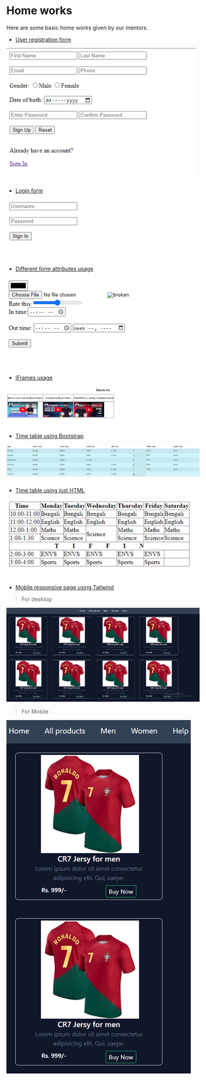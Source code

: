 # Home works

Here are some basic home works given by our mentors.

- [User registration form](form.html)

![](1.PNG)
- [Login form](form2.html)

![](2.PNG)
- [Different form attributes usage](form3.html)

![](3.PNG)
- [iFrames usage](iframe.html)

![](4.PNG)
- [Time table using Bootstrap](timetable.html)

![](5.PNG)
- [Time table using just HTML](timetable2.html)

![](6.PNG)
- [Mobile responsive page using Tailwind](twp1.html)

>For desktop

![](7.PNG)

>For Mobile

![](8.PNG)